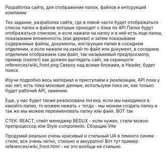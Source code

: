 Разработка сайта, для отображение папок, файлов и интсрукций компании

Тех.задание, разработка сайта, где в левой части будет отображаться список папок и файлов которые приходят с бэка по API
Папки будут отображаться списком, и если нажали на напку и в ней есть еще папка, показываем вложенность (как дерево) и затем показываем содержимые файлы, документы, инструкции папки в соседнем отделении, и если нажали на какой-то файл или документ, в соседнем отделении отображаем сам файл, так называемый предпросмотр, пример (скелет) как должен выглядеть сайт, на скриншоте  references/wiki_front.png
Сверху над всеми блоками, в Header, будет поиск. 

Изучи подробно весь материал и приступаем к реализации, API пока у нас нет, есть пока моковые данные, используем пока их, как только будет рабочий API, заменим.  

Еще, у нас будет также реализована логика, если мы находимся в какойто папке, то можем нажать + тогда  - мы можем создать папку
и так же мы можем переименовать папку или файл. ВОТ так 


СТЕК: REACT, стейт менеджер REDUX - если нужен, стили можно препроцессор или Style components. Сборщик Vite 

Продумай реально очень красивый и стильный UA в темного синем стиле, все очень четко, стильно и аккуратно! Вот тут пример references/wiki_front.html - но это вообще не стильно. 